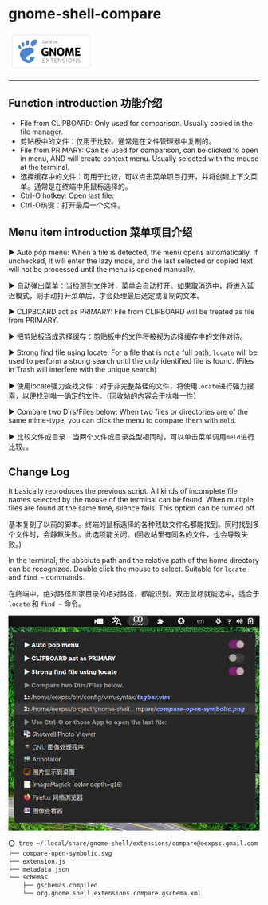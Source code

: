 # gnome-shell-compare

[<img alt="" height="80" src="https://raw.githubusercontent.com/andyholmes/gnome-shell-extensions-badge/master/get-it-on-ego.svg?sanitize=true">](https://extensions.gnome.org/extension/4789/compare-filedir-from-clip/)

---

## Function introduction 功能介绍

- File from CLIPBOARD: Only used for comparison. Usually copied in the file manager.
- 剪贴板中的文件：仅用于比较。通常是在文件管理器中复制的。
- File from PRIMARY: Can be used for comparison, can be clicked to open in menu, AND will create context menu. Usually selected with the mouse at the terminal.
- 选择缓存中的文件：可用于比较，可以点击菜单项目打开，并将创建上下文菜单。通常是在终端中用鼠标选择的。
- Ctrl-O hotkey: Open last file.
- Ctrl-O热键：打开最后一个文件。

## Menu item introduction 菜单项目介绍

▶ Auto pop menu:  When a file is detected, the menu opens automatically. If unchecked, it will enter the lazy mode, and the last selected or copied text will not be processed until the menu is opened manually.

▶ 自动弹出菜单：当检测到文件时，菜单会自动打开。如果取消选中，将进入延迟模式，则手动打开菜单后，才会处理最后选定或复制的文本。

▶ CLIPBOARD act as PRIMARY: File from CLIPBOARD will be treated as file from PRIMARY.

▶ 把剪贴板当成选择缓存：剪贴板中的文件将被视为选择缓存中的文件对待。

▶ Strong find file using locate: For a file that is not a full path, `locate` will be used to perform a strong search until the only identified file is found. (Files in Trash will interfere with the unique search)

▶ 使用locate强力查找文件：对于非完整路径的文件，将使用`locate`进行强力搜索，以便找到唯一确定的文件。（回收站的内容会干扰唯一性）

▶ Compare two Dirs/Files below: When two files or directories are of the same mime-type, you can click the menu to compare them with `meld`.

▶ 比较文件或目录：当两个文件或目录类型相同时，可以单击菜单调用`meld`进行比较。。

## Change Log

It basically reproduces the previous script. All kinds of incomplete file names selected by the mouse of the terminal can be found. When multiple files are found at the same time, silence fails. This option can be turned off.

基本复刻了以前的脚本。终端的鼠标选择的各种残缺文件名都能找到。同时找到多个文件时，会静默失败。此选项能关闭。(回收站里有同名的文件，也会导致失败。)

In the terminal, the absolute path and the relative path of the home directory can be recognized. Double click the mouse to select. Suitable for `locate` and `find ~` commands.

在终端中，绝对路径和家目录的相对路径，都能识别。双击鼠标就能选中。适合于 `locate` 和 `find ~` 命令。

![](screenshot.png)

```
⭕ tree ~/.local/share/gnome-shell/extensions/compare@eexpss.gmail.com
├── compare-open-symbolic.svg
├── extension.js
├── metadata.json
└── schemas
    ├── gschemas.compiled
    └── org.gnome.shell.extensions.compare.gschema.xml
```
